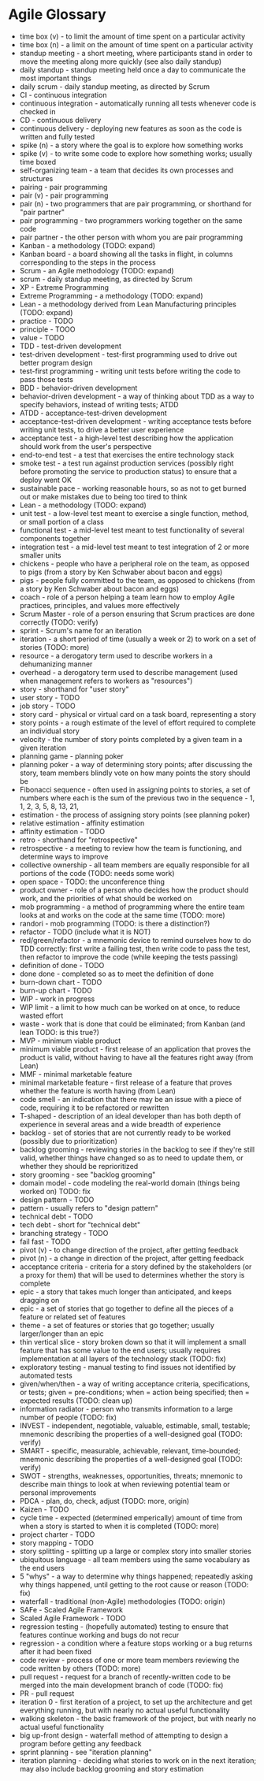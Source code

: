 Agile Glossary
==============

* time box (v) - to limit the amount of time spent on a particular activity
* time box (n) - a limit on the amount of time spent on a particular activity
* standup meeting - a short meeting, where participants stand in order to move the meeting along more quickly (see also daily standup)
* daily standup - standup meeting held once a day to communicate the most important things
* daily scrum - daily standup meeting, as directed by Scrum
* CI - continuous integration
* continuous integration - automatically running all tests whenever code is checked in
* CD - continuous delivery
* continuous delivery - deploying new features as soon as the code is written and fully tested
* spike (n) - a story where the goal is to explore how something works
* spike (v) - to write some code to explore how something works; usually time boxed
* self-organizing team - a team that decides its own processes and structures
* pairing - pair programming
* pair (v) - pair programming
* pair (n) - two programmers that are pair programming, or shorthand for "pair partner"
* pair programming - two programmers working together on the same code
* pair partner - the other person with whom you are pair programming
* Kanban - a methodology (TODO: expand)
* Kanban board - a board showing all the tasks in flight, in columns corresponding to the steps in the process
* Scrum - an Agile methodology (TODO: expand)
* scrum - daily standup meeting, as directed by Scrum
* XP - Extreme Programming
* Extreme Programming - a methodology (TODO: expand)
* Lean - a methodology derived from Lean Manufacturing principles (TODO: expand)
* practice - TODO
* principle - TOOO
* value - TODO
* TDD - test-driven development
* test-driven development - test-first programming used to drive out better program design
* test-first programming - writing unit tests before writing the code to pass those tests
* BDD - behavior-driven development
* behavior-driven development - a way of thinking about TDD as a way to specify behaviors, instead of writing tests; ATDD
* ATDD - acceptance-test-driven development
* acceptance-test-driven development - writing acceptance tests before writing unit tests, to drive a better user experience
* acceptance test - a high-level test describing how the application should work from the user's perspective
* end-to-end test - a test that exercises the entire technology stack
* smoke test - a test run against production services (possibly right before promoting the service to production status) to ensure that a deploy went OK
* sustainable pace - working reasonable hours, so as not to get burned out or make mistakes due to being too tired to think
* Lean - a methodology (TODO: expand)
* unit test - a low-level test meant to exercise a single function, method, or small portion of a class
* functional test - a mid-level test meant to test functionality of several components together
* integration test - a mid-level test meant to test integration of 2 or more smaller units
* chickens - people who have a peripheral role on the team, as opposed to pigs (from a story by Ken Schwaber about bacon and eggs)
* pigs - people fully committed to the team, as opposed to chickens (from a story by Ken Schwaber about bacon and eggs)
* coach - role of a person helping a team learn how to employ Agile practices, principles, and values more effectively
* Scrum Master - role of a person ensuring that Scrum practices are done correctly (TODO: verify)
* sprint - Scrum's name for an iteration
* iteration - a short period of time (usually a week or 2) to work on a set of stories (TODO: more)
* resource - a derogatory term used to describe workers in a dehumanizing manner
* overhead - a derogatory term used to describe management (used when management refers to workers as "resources")
* story - shorthand for "user story"
* user story - TODO
* job story - TODO
* story card - physical or virtual card on a task board, representing a story
* story points - a rough estimate of the level of effort required to complete an individual story
* velocity - the number of story points completed by a given team in a given iteration
* planning game - planning poker
* planning poker - a way of determining story points; after discussing the story, team members blindly vote on how many points the story should be
* Fibonacci sequence - often used in assigning points to stories, a set of numbers where each is the sum of the previous two in the sequence - 1, 1, 2, 3, 5, 8, 13, 21,
* estimation - the process of assigning story points (see planning poker)
* relative estimation - affinity estimation
* affinity estimation - TODO
* retro - shorthand for "retrospective"
* retrospective - a meeting to review how the team is functioning, and determine ways to improve
* collective ownership - all team members are equally responsible for all portions of the code (TODO: needs some work)
* open space - TODO: the unconference thing
* product owner - role of a person who decides how the product should work, and the priorities of what should be worked on
* mob programming - a method of programming where the entire team looks at and works on the code at the same time (TODO: more)
* randori - mob programming (TODO: is there a distinction?)
* refactor - TODO (include what it is NOT)
* red/green/refactor - a mnemonic device to remind ourselves how to do TDD correctly: first write a failing test, then write code to pass the test, then refactor to improve the code (while keeping the tests passing)
* definition of done - TODO
* done done - completed so as to meet the definition of done
* burn-down chart - TODO
* burn-up chart - TODO
* WIP - work in progress
* WIP limit - a limit to how much can be worked on at once, to reduce wasted effort
* waste - work that is done that could be eliminated; from Kanban (and lean TODO: is this true?)
* MVP - minimum viable product
* minimum viable product - first release of an application that proves the product is valid, without having to have all the features right away (from Lean)
* MMF - minimal marketable feature
* minimal marketable feature - first release of a feature that proves whether the feature is worth having (from Lean)
* code smell - an indication that there may be an issue with a piece of code, requiring it to be refactored or rewritten
* T-shaped - description of an ideal developer than has both depth of experience in several areas and a wide breadth of experience
* backlog - set of stories that are not currently ready to be worked (possibly due to prioritization)
* backlog grooming - reviewing stories in the backlog to see if they're still valid, whether things have changed so as to need to update them, or whether they should be reprioritized
* story grooming - see "backlog grooming"
* domain model - code modeling the real-world domain (things being worked on) TODO: fix
* design pattern - TODO
* pattern - usually refers to "design pattern"
* technical debt - TODO
* tech debt - short for "technical debt"
* branching strategy - TODO
* fail fast - TODO
* pivot (v) - to change direction of the project, after getting feedback
* pivot (n) - a change in direction of the project, after getting feedback
* acceptance criteria - criteria for a story defined by the stakeholders (or a proxy for them) that will be used to determines whether the story is complete
* epic - a story that takes much longer than anticipated, and keeps dragging on
* epic - a set of stories that go together to define all the pieces of a feature or related set of features
* theme - a set of features or stories that go together; usually larger/longer than an epic
* thin vertical slice - story broken down so that it will implement a small feature that has some value to the end users; usually requires implementation at all layers of the technology stack (TODO: fix)
* exploratory testing - manual testing to find issues not identified by automated tests
* given/when/then - a way of writing acceptance criteria, specifications, or tests; given = pre-conditions; when = action being specified; then = expected results (TODO: clean up)
* information radiator - person who transmits information to a large number of people (TODO: fix)
* INVEST - independent, negotiable, valuable, estimable, small, testable; mnemonic describing the properties of a well-designed goal (TODO: verify)
* SMART - specific, measurable, achievable, relevant, time-bounded; mnemonic describing the properties of a well-designed goal (TODO: verify)
* SWOT - strengths, weaknesses, opportunities, threats; mnemonic to describe main things to look at when reviewing potential team or personal improvements
* PDCA - plan, do, check, adjust (TODO: more, origin)
* Kaizen - TODO
* cycle time - expected (determined emperically) amount of time from when a story is started to when it is completed (TODO: more)
* project charter - TODO
* story mapping - TODO
* story splitting - splitting up a large or complex story into smaller stories
* ubiquitous language - all team members using the same vocabulary as the end users
* 5 "whys" - a way to determine why things happened; repeatedly asking why things happened, until getting to the root cause or reason (TODO: fix)
* waterfall - traditional (non-Agile) methodologies (TODO: origin)
* SAFe - Scaled Agile Framework
* Scaled Agile Framework - TODO
* regression testing - (hopefully automated) testing to ensure that features continue working and bugs do not recur
* regression - a condition where a feature stops working or a bug returns after it had been fixed
* code review - process of one or more team members reviewing the code written by others (TODO: more)
* pull request - request for a branch of recently-written code to be merged into the main development branch of code (TODO: fix)
* PR - pull request
* iteration 0 - first iteration of a project, to set up the architecture and get everything running, but with nearly no actual useful functionality
* walking skeleton - the basic framework of the project, but with nearly no actual useful functionality
* big up-front design - waterfall method of attempting to design a program before getting any feedback
* sprint planning - see "iteration planning"
* iteration planning - deciding what stories to work on in the next iteration; may also include backlog grooming and story estimation
